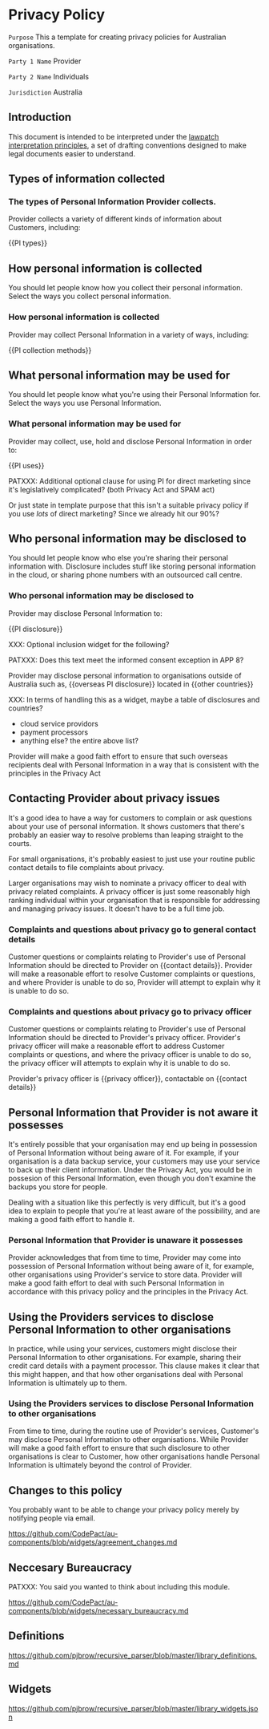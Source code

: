 # Privacy Policy

`Purpose` This a template for creating privacy policies for Australian organisations.

`Party 1 Name` Provider

`Party 2 Name` Individuals

`Jurisdiction` Australia

## Introduction

This document is intended to be interpreted under the [lawpatch interpretation principles](lawpatch.org), a set of drafting conventions designed to make legal documents easier to understand.

## Types of information collected

### The types of Personal Information Provider collects.

Provider collects a variety of different kinds of information about Customers, including:

{{PI types}}

## How personal information is collected

You should let people know how you collect their personal information. Select the ways you collect personal information.

### How personal information is collected

Provider may collect Personal Information in a variety of ways, including:

{{PI collection methods}}

## What personal information may be used for

You should let people know what you're using their Personal Information for. Select the ways you use Personal Information.

### What personal information may be used for

Provider may collect, use, hold and disclose Personal Information in order to:

{{PI uses}}

PATXXX: Additional optional clause for using PI for direct marketing since it's legislatively complicated? (both Privacy Act and SPAM act)

Or just state in template purpose that this isn't a suitable privacy policy if you use _lots_ of direct marketing? Since we already hit our 90%?

## Who personal information may be disclosed to

You should let people know who else you're sharing their personal information with. Disclosure includes stuff like storing personal information in the cloud, or sharing phone numbers with an outsourced call centre.

### Who personal information may be disclosed to

Provider may disclose Personal Information to:

{{PI disclosure}}

XXX: Optional inclusion widget for the following?

PATXXX: Does this text meet the informed consent exception in APP 8?

Provider may disclose personal information to organisations outside of Australia such as, {{overseas PI disclosure}} located in {{other countries}}


XXX: In terms of handling this as a widget, maybe a table of disclosures and countries?

- cloud service providors
- payment processors
- anything else? the entire above list?

Provider will make a good faith effort to ensure that such overseas recipients deal with Personal Information in a way that is consistent with the principles in the Privacy Act


## Contacting Provider about privacy issues

It's a good idea to have a way for customers to complain or ask questions about your use of personal information. It shows customers that there's probably an easier way to resolve problems than leaping straight to the courts.

For small organisations, it's probably easiest to just use your routine public contact details to file complaints about privacy.

Larger organisations may wish to nominate a privacy officer to deal with privacy related complaints. A privacy officer is just some reasonably high ranking individual within your organisation that is responsible for addressing and managing privacy issues. It doesn't have to be a full time job.

### Complaints and questions about privacy go to general contact details

Customer questions or complaints relating to Provider's use of Personal Information should be directed to Provider on {{contact details}}. Provider will make a reasonable effort to resolve Customer complaints or questions, and where Provider is unable to do so, Provider will attempt to explain why it is unable to do so.

### Complaints and questions about privacy go to privacy officer

Customer questions or complaints relating to Provider's use of Personal Information should be directed to Provider's privacy officer. Provider's privacy officer will make a reasonable effort to address Customer complaints or questions, and where the privacy officer is unable to do so, the privacy officer will attempts to explain why it is unable to do so.

Provider's privacy officer is {{privacy officer}}, contactable on {{contact details}}

## Personal Information that Provider is not aware it possesses

It's entirely possible that your organisation may end up being in possession of Personal Information without being aware of it. For example, if your organisation is a data backup service, your customers may use your service to back up their client information. Under the Privacy Act, you would be in possesion of this Personal Information, even though you don't examine the backups you store for people.

Dealing with a situation like this perfectly is very difficult, but it's a good idea to explain to people that you're at least aware of the possibility, and are making a good faith effort to handle it.

### Personal Information that Provider is unaware it possesses

Provider acknowledges that from time to time, Provider may come into possession of Personal Information without being aware of it, for example, other organisations using Provider's service to store data. Provider will make a good faith effort to deal with such Personal Information in accordance with this privacy policy and the principles in the Privacy Act.

## Using the Providers services to disclose Personal Information to other organisations

In practice, while using your services, customers might disclose their Personal Information to other organisations. For example, sharing their credit card details with a payment processor. This clause makes it clear that this might happen, and that how other organisations deal with Personal Information is ultimately up to them.

### Using the Providers services to disclose Personal Information to other organisations

From time to time, during the routine use of Provider's services, Customer's may disclose Personal Information to other organisations. While Provider will make a good faith effort to ensure that such disclosure to other organisations is clear to Customer, how other organisations handle Personal Information is ultimately beyond the control of Provider.

## Changes to this policy

You probably want to be able to change your privacy policy merely by notifying people via email.

https://github.com/CodePact/au-components/blob/widgets/agreement_changes.md

## Neccesary Bureaucracy

PATXXX: You said you wanted to think about including this module.

https://github.com/CodePact/au-components/blob/widgets/necessary_bureaucracy.md

## Definitions

https://github.com/pjbrow/recursive_parser/blob/master/library_definitions.md

## Widgets

https://github.com/pjbrow/recursive_parser/blob/master/library_widgets.json

